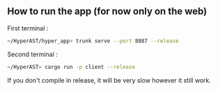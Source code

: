 

## How to run the app (for now only on the web)

First terminal :
``` bash
~/HyperAST/hyper_app> trunk serve --port 8887 --release
```

Second terminal :
``` bash
~/HyperAST> cargo run -p client --release
```

If you don't compile in release, it will be very slow however it still work.
